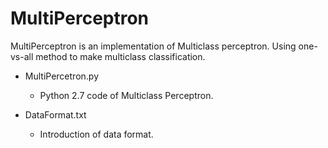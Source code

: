 # MultiPerceptron

MultiPerceptron is an implementation of Multiclass perceptron.
Using one-vs-all method to make multiclass classification.

* MultiPercetron.py
  * Python 2.7 code of Multiclass Perceptron.

* DataFormat.txt
  * Introduction of data format.
